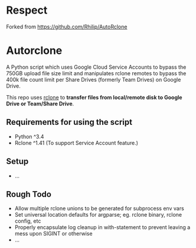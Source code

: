 # Respect
Forked from https://github.com/Rhilip/AutoRclone

# Autorclone 

A Python script which uses Google Cloud Service Accounts to bypass the 750GB upload file size limit and manipulates rclone remotes to bypass the 400k file count limit per Share Drives (formerly Team Drives) on Google Drive.

This repo uses [rclone](https://rclone.org) to **transfer files from local/remote disk to Google Drive or Team/Share Drive**.

## Requirements for using the script

* Python ^3.4
* Rclone ^1.41 (To support Service Account feature.)

## Setup
- ...

## Rough Todo
- Allow multiple rclone unions to be generated for subprocess env vars
- Set universal location defaults for argparse; eg. rclone binary, rclone config, etc
- Properly encapsulate log cleanup in with-statement to prevent leaving a mess upon SIGINT or otherwise
- ...

